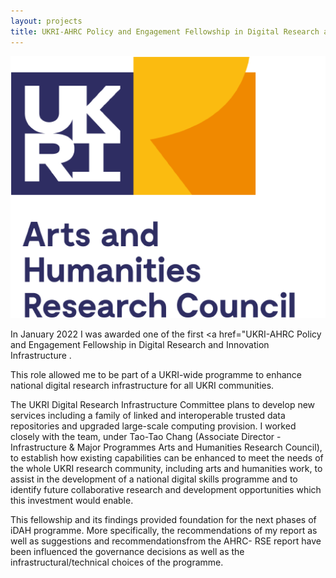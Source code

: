 ```yaml
---
layout: projects
title: UKRI-AHRC Policy and Engagement Fellowship in Digital Research and Innovation Infrastructure
---
```


<a href="https://www.ukri.org/councils/ahrc/"><img src="../images/ahrc.jpg" width="800"/></a>


In January 2022 I was awarded one of the first <a href="UKRI-AHRC Policy and Engagement Fellowship in Digital Research and Innovation Infrastructure </a>.

This role allowed me to be part of a UKRI-wide programme to enhance national digital research infrastructure for all UKRI communities.

The UKRI Digital Research Infrastructure Committee plans to develop new services including a family of linked and interoperable trusted data repositories and upgraded large-scale computing provision. I worked closely with the team, under Tao-Tao Chang (Associate Director - Infrastructure & Major Programmes
Arts and Humanities Research Council), to establish how existing capabilities can be enhanced to meet the needs of the whole UKRI research community, including arts and humanities work, to assist in the development of a national digital skills programme and to identify future collaborative research and development opportunities which this investment would enable.

This fellowship and its findings provided foundation for the next phases of iDAH programme. More specifically, the recommendations of my report as well as suggestions and recommendationsfrom the AHRC- RSE report have been influenced the governance decisions as well as the infrastructural/technical choices of the programme.
